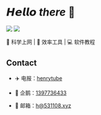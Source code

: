# 𝙃𝙚𝙡𝙡𝙤 _there_ 👋 

[![](https://img.shields.io/badge/-@henryard-%23181717?style=flat-square&logo=github)](https://github.com/henryard)
[![](https://img.shields.io/badge/-@henrylabs-%231DA1F2?style=flat-square&logo=telegram&logoColor=ffffff)](https://t.me/henrylabs)

🚀 科学上网 | 🍎 效率工具 | :computer: 软件教程

## Contact

- ✈️ 电报：[henrytube](https://t.me/henrylabs)

- 🐧 企鹅：[1397736433](https://qm.qq.com/q/EB9FBNhOjS)

- 📧 邮箱：[h@531108.xyz](mailto:h@531108.xyz)
